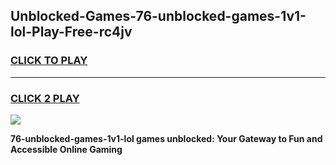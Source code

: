 
## Unblocked-Games-76-unblocked-games-1v1-lol-Play-Free-rc4jv
<h3>
<a href="https://premium76.site?title=76-unblocked-games-1v1-lol&ref=23A">CLICK TO PLAY</a></h3>
<hr>

<h3>
<a href="https://premium76.site?title=76-unblocked-games-1v1-lol&ref=23A">CLICK 2 PLAY</a>
  
</h3>

<a href="https://premium76.site?title=76-unblocked-games-1v1-lol&ref=23A"><img src="https://clearcache.store/games.png"></a>


**76-unblocked-games-1v1-lol games unblocked: Your Gateway to Fun and Accessible Online Gaming**

